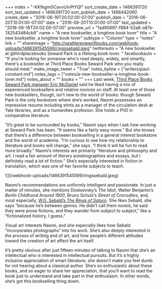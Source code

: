 +++
index = "-KKfkgmGCavvUlvPtYQI"
sort_create_date = 1466391720
sort_last_updated = 1466391720
sort_publish_date = 1466442060
create_date = "2016-06-19T20:02:00-07:00"
publish_date = "2016-06-20T10:01:00-07:00"
date = "2016-06-20T10:01:00-07:00"
last_updated = "2016-06-19T20:02:00-07:00"
preview_url = "fad90697-f884-52a8-a87e-742543484cb8"
name = "A new bookseller, a longtime book lover"
title = "A new bookseller, a longtime book lover"
subtype = "Column"
type = "notes"
link = ""
shareimage = "http://seattlereviewofbooks.com/webhook-uploads/1466391545599/ringssebald.jpeg"
twitterauto = "A new bookseller at @thirdplacebooks Seward Park is a lifelong book-lover. "
facebookauto = "If you're looking for someone who's read deeply, widely, and smartly, there's a bookseller at Third Place Books Seward Park who you really should meet."
make_image_tweet = "True"
notes_byline = ["writers/paul-constant.md"]
notes_tags = ["notes/a-new-bookseller-a-longtime-book-lover.md"]
notes_about = ""
books = ""
+++
Last week, [Third Place Books Seward Park manager Eric McDaniel](http://seattlereviewofbooks.com/notes/2016/06/13/to-open-a-bookstore-you-have-to-leave-room-to-grow/) said he liked having a mix of experienced booksellers and relative novices on staff. At least one of those new booksellers, though, isn’t new to the world of books: though Seward Park is the only bookstore where she’s worked, Naomi possesses an impressive resume including stints as a manager of the circulation desk at Yale libraries, and as a humanities professor. She holds a PhD in comparative literature. 

“It’s great to be surrounded by books,” Naomi says when I ask how working at Seward Park has been. “It seems like a fairly easy move.” But she knows that there’s a difference between bookselling in a general interest bookstore and the world of academia. “I’m curious to see how my relationship to literature and books will change,” she says. “I think it will be fun to read more broadly.” Naomi’s interests are primarily “literature and philosophy and art. I read a fair amount of literary autobiographies and essays, but I definitely read a lot of fiction.” She’s especially interested in fiction in translation, which was one of her favorite subjects to teach. 

<p class="image-left">![](/webhook-uploads/1466391545599/ringssebald.jpeg)</p>

Naomi’s recommendations are uniformly intelligent and passionate. In just a matter of minutes, she mentions Dostoevsky’s *The Idiot*, Walter Benjamin’s *Berlin Childhood Around 1900*, Bruno Schulz’s *Street of Crocodiles*, and, most especially, [W.G. Sebald’s *The Rings of Saturn*]( http://www.thirdplacebooks.com/book/9780811214131). She likes Sebald, she says “because he’s between genres. He didn’t call them novels, he said they were prose fictions, and they wander from subject to subject,” like a “fictionalized history, I guess.” 

Visual art interests Naomi, and she especially likes how Sebald “incorporates photographs” into his work. She’s also deeply interested in the process of writing and of art, and how people’s different attitudes toward the creation of art affect the art itself.

It’s pretty obvious after just fifteen minutes of talking to Naomi that she’s an intellectual who is interested in intellectual pursuits. But it’s a highly inclusive appreciation of smart literature; she doesn’t make you feel dumb for not hearing about a classical author. She’s so enthusiastic about these books, and so eager to share her appreciation, that you’ll want to read the book just to understand and take part in that enthusiasm. In other words, she’s got this bookselling thing down.



 
